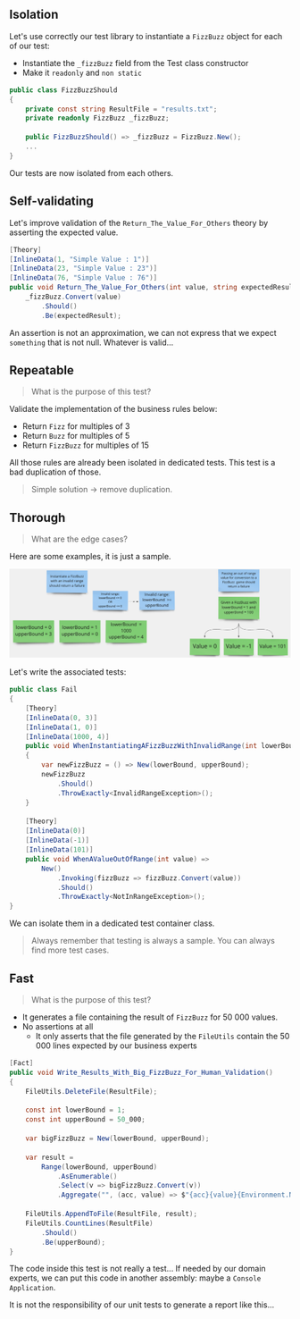 ## Isolation

Let's use correctly our test library to instantiate a `FizzBuzz` object for each of our test:

- Instantiate the `_fizzBuzz` field from the Test class constructor
- Make it `readonly` and `non static`

```csharp
public class FizzBuzzShould
{
    private const string ResultFile = "results.txt";
    private readonly FizzBuzz _fizzBuzz;

    public FizzBuzzShould() => _fizzBuzz = FizzBuzz.New();
    ...
}
```

Our tests are now isolated from each others.

## Self-validating

Let's improve validation of the `Return_The_Value_For_Others` theory by asserting the expected value.

```csharp
[Theory]
[InlineData(1, "Simple Value : 1")]
[InlineData(23, "Simple Value : 23")]
[InlineData(76, "Simple Value : 76")]
public void Return_The_Value_For_Others(int value, string expectedResult) =>
    _fizzBuzz.Convert(value)
        .Should()
        .Be(expectedResult);
```

An assertion is not an approximation, we can not express that we expect `something` that is not null.
Whatever is valid...

## Repeatable

> What is the purpose of this test?

Validate the implementation of the business rules below:

- Return `Fizz` for multiples of 3
- Return `Buzz` for multiples of 5
- Return `FizzBuzz` for multiples of 15

All those rules are already been isolated in dedicated tests.
This test is a bad duplication of those.

> Simple solution -> remove duplication.

## Thorough

> What are the edge cases?

Here are some examples, it is just a sample.

![Examples](img/examples.png)

Let's write the associated tests:

```csharp
public class Fail
{
    [Theory]
    [InlineData(0, 3)]
    [InlineData(1, 0)]
    [InlineData(1000, 4)]
    public void WhenInstantiatingAFizzBuzzWithInvalidRange(int lowerBound, int upperBound)
    {
        var newFizzBuzz = () => New(lowerBound, upperBound);
        newFizzBuzz
            .Should()
            .ThrowExactly<InvalidRangeException>();
    }

    [Theory]
    [InlineData(0)]
    [InlineData(-1)]
    [InlineData(101)]
    public void WhenAValueOutOfRange(int value) =>
        New()
            .Invoking(fizzBuzz => fizzBuzz.Convert(value))
            .Should()
            .ThrowExactly<NotInRangeException>();
}
```

We can isolate them in a dedicated test container class.

> Always remember that testing is always a sample. You can always find more test cases.

## Fast

> What is the purpose of this test?

- It generates a file containing the result of `FizzBuzz` for 50 000 values.
- No assertions at all
    - It only asserts that the file generated by the `FileUtils` contain the 50 000 lines expected by our business
      experts

```csharp
[Fact]
public void Write_Results_With_Big_FizzBuzz_For_Human_Validation()
{
    FileUtils.DeleteFile(ResultFile);

    const int lowerBound = 1;
    const int upperBound = 50_000;

    var bigFizzBuzz = New(lowerBound, upperBound);

    var result =
        Range(lowerBound, upperBound)
            .AsEnumerable()
            .Select(v => bigFizzBuzz.Convert(v))
            .Aggregate("", (acc, value) => $"{acc}{value}{Environment.NewLine}");

    FileUtils.AppendToFile(ResultFile, result);
    FileUtils.CountLines(ResultFile)
        .Should()
        .Be(upperBound);
}
```

The code inside this test is not really a test...
If needed by our domain experts, we can put this code in another assembly: maybe a `Console Application`.

It is not the responsibility of our unit tests to generate a report like this...